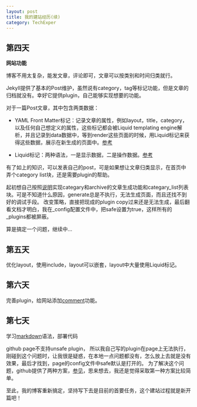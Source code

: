 ```yaml
---
layout: post
title: 我的建站经历(续)
category: TechExper
---
```


## 第四天 ##

**网站功能**

博客不用太复杂，能发文章，评论即可，文章可以按类别和时间归类就行。

Jekyll提供了基本的Post维护，虽然说有category，tag等标记功能，但是文章的归档就没有。幸好它提供plugin，自己能够实现想要的功能。


对于一篇Post文章，其中包含两类数据：

* YAML Front Matter标记：记录文章的属性，例如layout，title，category，以及任何自己想定义的属性，这些标记都会被Liquid templating engine解析，并且记录到data数据中，等到render这些页面的时候，用Liquid标记来获得这些数据，展示在新生成的页面中。[参考](https://github.com/mojombo/jekyll/wiki/template-data)

* Liquid标记：两种语法，一是显示数据，二是操作数据。[参考]( https://github.com/Shopify/liquid/wiki/Liquid-for-Designers)


有了如上的知识，可以发表自己的post，可是如果想让文章归类显示，在首页中弄个category list块，还是需要plugin的帮助。

起初想自己按照[说明]( https://github.com/mojombo/jekyll/wiki/Plugins)实现categary和archive的文章生成功能和categary_list列表块。可是不知道什么原因，generate总是不执行，无法生成页面，而且还找不到好的调试手段。
改变策略，直接把现成的plugin copy过来还是无法生成，最后翻看文档才明白，我在_config配置文件中，把safe设置为true，这样所有的_plugins都被屏蔽。

算是搞定一个问题，继续中…

## 第五天 ##

优化layout，使用include，layout可以嵌套，layout中大量使用Liquid标记。

## 第六天 ##

完善plugin，给网站添加[comment](http://www.disqus.com)功能。

## 第七天 ##

学习[markdown]( http://wowubuntu.com/markdown/)语法，部署代码

github page不支持unsafe plugin， 所以我自己写的plugin在page上无法执行，刚碰到这个问题时，让我很是疑惑，在本地一点问题都没有，怎么放上去就是没有效果，最后才找到，page的config文件中safe默认是打开的。
为了解决这个问题，github提供了两种方案，[参见]( https://help.github.com/articles/pages-don-t-build-unable-to-run-jekyll)，思来想去，我还是觉得采取第一种方案比较简单。

至此，我的博客重新搞定，坚持写下去是目前的首要任务，这个建站过程就是新开篇吧！
